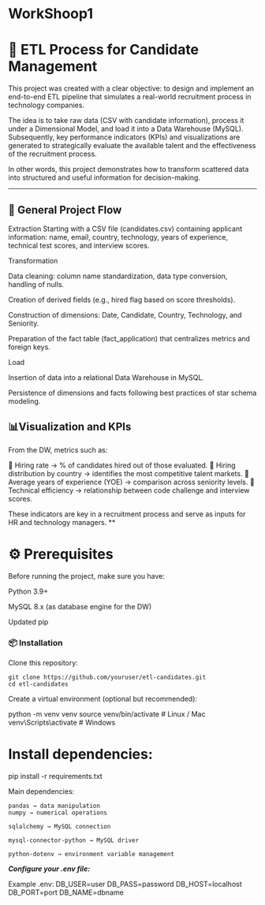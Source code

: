 ﻿# WorkShoop1

# **🚀 ETL Process for Candidate Management**

This project was created with a clear objective: to design and implement an end-to-end ETL pipeline that simulates a real-world recruitment process in technology companies.

The idea is to take raw data (CSV with candidate information), process it under a Dimensional Model, and load it into a Data Warehouse (MySQL). Subsequently, key performance indicators (KPIs) and visualizations are generated to strategically evaluate the available talent and the effectiveness of the recruitment process.

In other words, this project demonstrates how to transform scattered data into structured and useful information for decision-making.

------------


## **📂 General Project Flow**

Extraction
Starting with a CSV file (candidates.csv) containing applicant information: name, email, country, technology, years of experience, technical test scores, and interview scores.

Transformation

Data cleaning: column name standardization, data type conversion, handling of nulls.

Creation of derived fields (e.g., hired flag based on score thresholds).

Construction of dimensions: Date, Candidate, Country, Technology, and Seniority.

Preparation of the fact table (fact_application) that centralizes metrics and foreign keys.

Load

Insertion of data into a relational Data Warehouse in MySQL.

Persistence of dimensions and facts following best practices of star schema modeling.

## 📊Visualization and KPIs

From the DW, metrics such as:

🔹 Hiring rate → % of candidates hired out of those evaluated.
🔹 Hiring distribution by country → identifies the most competitive talent markets.
🔹 Average years of experience (YOE) → comparison across seniority levels.
🔹 Technical efficiency → relationship between code challenge and interview scores.

These indicators are key in a recruitment process and serve as inputs for HR and technology managers.
**
# ⚙️ Prerequisites

Before running the project, make sure you have:

Python 3.9+

MySQL 8.x (as database engine for the DW)

Updated pip

### 📦 Installation

Clone this repository:

    git clone https://github.com/youruser/etl-candidates.git
    cd etl-candidates


Create a virtual environment (optional but recommended):

python -m venv venv
source venv/bin/activate   # Linux / Mac
venv\Scripts\activate      # Windows


 # **Install dependencies:**

pip install -r requirements.txt


Main dependencies:

    pandas → data manipulation
    numpy → numerical operations

    sqlalchemy → MySQL connection

    mysql-connector-python → MySQL driver

    python-dotenv → environment variable management
    
***Configure your .env file:***

Example .env:
    DB_USER=user
    DB_PASS=password
    DB_HOST=localhost
    DB_PORT=port
    DB_NAME=dbname




